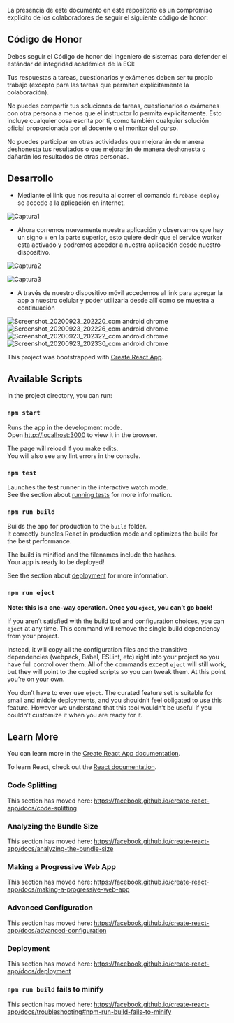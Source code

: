 La presencia de este documento en este repositorio es un compromiso explícito de los colaboradores de seguir el siguiente código de honor:

## Código de Honor
Debes seguir el Código de honor del ingeniero de sistemas para defender el estándar de integridad académica de la ECI:

Tus respuestas a tareas, cuestionarios y exámenes deben ser tu propio trabajo (excepto para las tareas que permiten explícitamente la colaboración).

No puedes compartir tus soluciones de tareas, cuestionarios o exámenes con otra persona a menos que el instructor lo permita explícitamente. Esto incluye cualquier cosa escrita por ti, como también cualquier solución oficial proporcionada por el docente o el monitor del curso.

No puedes participar en otras actividades que mejorarán de manera deshonesta tus resultados o que mejorarán de manera deshonesta o dañarán los resultados de otras personas.

## Desarrollo 

- Mediante el link que nos resulta al correr el comando `firebase deploy` se accede a la aplicación en internet.

![Captura1](https://user-images.githubusercontent.com/48154086/94090945-93a64000-fddc-11ea-8010-8187af07569e.PNG)

- Ahora corremos nuevamente nuestra aplicación y observamos que hay un signo + en la parte superior, esto quiere decir que el service worker esta activado y podremos acceder a nuestra aplicación desde nuestro dispositivo.

![Captura2](https://user-images.githubusercontent.com/48154086/94091080-f0a1f600-fddc-11ea-918c-2d0599dd0bc7.PNG)

![Captura3](https://user-images.githubusercontent.com/48154086/94091086-f3045000-fddc-11ea-9dc3-6d79e9931969.PNG)

- A través de nuestro dispositivo móvil accedemos al link para agregar la app a nuestro celular y poder utilizarla desde allí como se muestra a continuación


![Screenshot_20200923_202220_com android chrome](https://user-images.githubusercontent.com/48154086/94091210-4eced900-fddd-11ea-9ded-cfa1cdae4b37.jpg)
![Screenshot_20200923_202226_com android chrome](https://user-images.githubusercontent.com/48154086/94091216-50989c80-fddd-11ea-84f1-10658a165dac.jpg)
![Screenshot_20200923_202322_com android chrome](https://user-images.githubusercontent.com/48154086/94091224-52faf680-fddd-11ea-8b0d-e48aa9f9a0f5.jpg)
![Screenshot_20200923_202330_com android chrome](https://user-images.githubusercontent.com/48154086/94091227-542c2380-fddd-11ea-869d-448e38aaffc5.jpg)

This project was bootstrapped with [Create React App](https://github.com/facebook/create-react-app).

## Available Scripts

In the project directory, you can run:

### `npm start`

Runs the app in the development mode.<br />
Open [http://localhost:3000](http://localhost:3000) to view it in the browser.

The page will reload if you make edits.<br />
You will also see any lint errors in the console.

### `npm test`

Launches the test runner in the interactive watch mode.<br />
See the section about [running tests](https://facebook.github.io/create-react-app/docs/running-tests) for more information.

### `npm run build`

Builds the app for production to the `build` folder.<br />
It correctly bundles React in production mode and optimizes the build for the best performance.

The build is minified and the filenames include the hashes.<br />
Your app is ready to be deployed!

See the section about [deployment](https://facebook.github.io/create-react-app/docs/deployment) for more information.

### `npm run eject`

**Note: this is a one-way operation. Once you `eject`, you can’t go back!**

If you aren’t satisfied with the build tool and configuration choices, you can `eject` at any time. This command will remove the single build dependency from your project.

Instead, it will copy all the configuration files and the transitive dependencies (webpack, Babel, ESLint, etc) right into your project so you have full control over them. All of the commands except `eject` will still work, but they will point to the copied scripts so you can tweak them. At this point you’re on your own.

You don’t have to ever use `eject`. The curated feature set is suitable for small and middle deployments, and you shouldn’t feel obligated to use this feature. However we understand that this tool wouldn’t be useful if you couldn’t customize it when you are ready for it.

## Learn More

You can learn more in the [Create React App documentation](https://facebook.github.io/create-react-app/docs/getting-started).

To learn React, check out the [React documentation](https://reactjs.org/).

### Code Splitting

This section has moved here: https://facebook.github.io/create-react-app/docs/code-splitting

### Analyzing the Bundle Size

This section has moved here: https://facebook.github.io/create-react-app/docs/analyzing-the-bundle-size

### Making a Progressive Web App

This section has moved here: https://facebook.github.io/create-react-app/docs/making-a-progressive-web-app

### Advanced Configuration

This section has moved here: https://facebook.github.io/create-react-app/docs/advanced-configuration

### Deployment

This section has moved here: https://facebook.github.io/create-react-app/docs/deployment

### `npm run build` fails to minify

This section has moved here: https://facebook.github.io/create-react-app/docs/troubleshooting#npm-run-build-fails-to-minify
